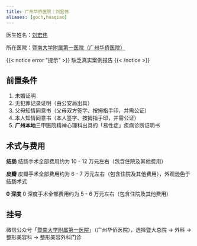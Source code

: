 ```yaml
---
title: 广州华侨医院｜刘宏伟
aliases: [goch,huaqiao]
---
```


医生姓名：[刘宏伟](https://www.sciconf.cn/cn/person-detail/50?user_id=Z0KGRh_xD1xINcVvKget0Gw_d_d)

所在医院：[暨南大学附属第一医院（广州华侨医院）](http://www.jd120.com)

{{< notice error "提示" >}}
缺乏真实案例报告
{{< /notice >}}

## 前置条件

1. 未婚证明
1. 无犯罪记录证明（由公安局出具）
1. 父母知情同意书（父母双方签字、按拇指手印，并需公证）
1. 本人知情同意书（本人签字、按拇指手印，并需公证）
1. **广州本地**三甲医院精神心理科出具的「易性症」疾病诊断证明书
<!--1. 近半年连续接受相关心理治疗病历记录
1. 多次前往医院咨询、要求性别重置手术-->

## 术式与费用

**结肠**
结肠手术全部费用约为 10 - 12 万元左右（包含住院及其他费用）

**皮瓣**
皮瓣手术全部费用约为 6 - 7 万元左右（包含住院及其他费用），外观逊色于结肠术式

**0 深度**
0 深度手术全部费用约为 5 - 6 万元左右（包含住院及其他费用）

## 挂号

微信公众号「[暨南大学附属第一医院](weixin://gh_689f24c33166)」（广州华侨医院），选择暨大总院 → 外科 → 整形美容科 → 整形美容外科门诊
